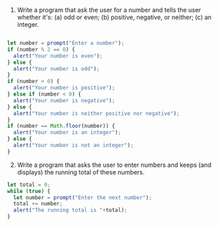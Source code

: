 1. Write a program that ask the user for a number and tells the user whether it's:
(a) odd or even; (b) positive, negative, or neither; (c) an integer.

```javascript

let number = prompt("Enter a number");
if (number % 2 == 0) {
  alert("Your number is even");
} else {
  alert("Your number is odd");
}
if (number > 0) {
  alert("Your number is positive");
} else if (number < 0) {
  alert("Your number is negative");
} else {
  alert("Your number is neither positive nor negative");
}
if (number == Math.floor(number)) {
  alert("Your number is an integer");
} else {
  alert("Your number is not an integer");
}
```

2. Write a program that asks the user to enter numbers and keeps (and displays) the running total
of these numbers.

```javascript
let total = 0;
while (true) {
  let number = prompt("Enter the next number");
  total += number;
  alert("The running total is "+total);
}
```

